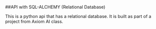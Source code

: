 ##API with SQL-ALCHEMY (Relational Database)

This is a python api that has a relational database. It is built as part of a project from Axiom AI class.

